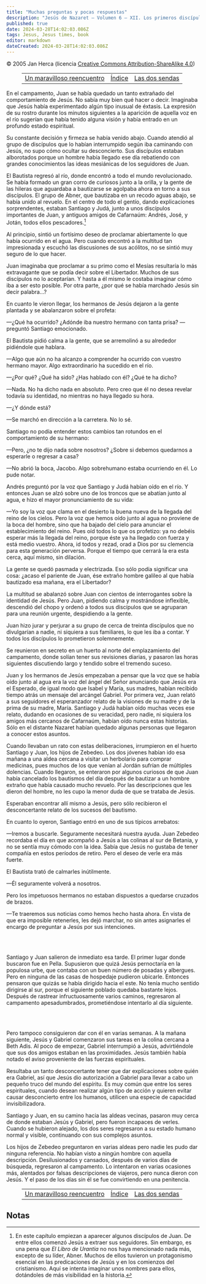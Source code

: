 ```yaml
---
title: "Muchas preguntas y pocas respuestas"
description: "Jesús de Nazaret — Volumen 6 — XII. Los primeros discípulos"
published: true
date: 2024-03-28T14:02:03.086Z
tags: Jesus, Jesus times, book
editor: markdown
dateCreated: 2024-03-28T14:02:03.086Z
---
```


<p class="v-card v-sheet theme--light grey lighten-3 px-2">© 2005 Jan Herca (licencia <a href="/es/license">Creative Commons Attribution-ShareAlike 4.0</a>)</p>

<figure class="table chapter-navigator">
  <table>
    <tbody>
      <tr>
        <td>
        <a href="/es/book/Jan_Herca/Jesus_of_Nazareth_Vol_06/12_020">
          <span class="mdi mdi-arrow-left-drop-circle"></span><span class="pl-2">Un maravilloso reencuentro</span>
        </a>
        </td>
        <td>
        <a href="/es/book/Jan_Herca/Jesus_of_Nazareth_Vol_06#índice">
          <span class="mdi mdi-book-open-variant"></span><span class="pl-2">Índice</span>
        </a>
        </td>
        <td>
        <a href="/es/book/Jan_Herca/Jesus_of_Nazareth_Vol_06/12_040">
          <span class="pr-2">Las dos sendas</span><span class="mdi mdi-arrow-right-drop-circle"></span>
        </a>
        </td>
      </tr>
    </tbody>
  </table>
</figure>


En el campamento, Juan se había quedado un tanto extrañado del comportamiento de Jesús. No sabía muy bien qué hacer o decir. Imaginaba que Jesús había experimentado algún tipo inusual de éxtasis. La expresión de su rostro durante los minutos siguientes a la aparición de aquella voz en el río sugerían que había tenido alguna visión y había entrado en un profundo estado espiritual.

Su constante decisión y firmeza se había venido abajo. Cuando atendió al grupo de discípulos que lo habían interrumpido según iba caminando con Jesús, no supo cómo ocultar su desconcierto. Sus discípulos estaban alborotados porque un hombre había llegado ese día rebatiendo con grandes conocimientos las ideas mesiánicas de los seguidores de Juan.

El Bautista regresó al río, donde encontró a todo el mundo revolucionado. Se había formado un gran corro de curiosos junto a la orilla, y la gente de las hileras que aguardaba a bautizarse se agolpaba ahora en torno a sus discípulos. El grupo de Abner, que bautizaba en un recodo aguas abajo, se había unido al revuelo. En el centro de todo el gentío, dando explicaciones sorprendentes, estaban Santiago y Judá, junto a unos discípulos importantes de Juan, y antiguos amigos de Cafarnaúm: Andrés, José, y Jotán, todos ellos pescadores.[^1]

Al principio, sintió un fortísimo deseo de proclamar abiertamente lo que había ocurrido en el agua. Pero cuando encontró a la multitud tan impresionada y escuchó las discusiones de sus acólitos, no se sintió muy seguro de lo que hacer.

Juan imaginaba que proclamar a su primo como el Mesías resultaría lo más extravagante que se podía decir sobre el Libertador. Muchos de sus discípulos no lo aceptarían. Y hasta a él mismo le costaba imaginar cómo iba a ser esto posible. Por otra parte, ¿por qué se había marchado Jesús sin decir palabra…?

En cuanto le vieron llegar, los hermanos de Jesús dejaron a la gente plantada y se abalanzaron sobre el profeta:

—¿Qué ha ocurrido? ¿Adónde iba nuestro hermano con tanta prisa? —preguntó Santiago emocionado.

El Bautista pidió calma a la gente, que se arremolinó a su alrededor pidiéndole que hablara.

—Algo que aún no ha alcanzo a comprender ha ocurrido con vuestro hermano mayor. Algo extraordinario ha sucedido en el río.

—¿Por qué? ¿Qué ha sido? ¿Has hablado con él? ¿Qué te ha dicho?

—Nada. No ha dicho nada en absoluto. Pero creo que él no desea revelar todavía su identidad, no mientras no haya llegado su hora.

—¿Y dónde está?

—Se marchó en dirección a la carretera. No lo sé.

Santiago no podía entender estos cambios tan rotundos en el comportamiento de su hermano:

—Pero, ¿no te dijo nada sobre nosotros? ¿Sobre si debemos quedarnos a esperarle o regresar a casa?

—No abrió la boca, Jacobo. Algo sobrehumano estaba ocurriendo en él. Lo pude notar.

Andrés preguntó por la voz que Santiago y Judá habían oído en el río. Y entonces Juan se alzó sobre uno de los troncos que se abatían junto al agua, e hizo el mayor pronunciamiento de su vida:

—Yo soy la voz que clama en el desierto la buena nueva de la llegada del reino de los cielos. Pero la voz que hemos oído junto al agua no proviene de la boca del hombre, sino que ha bajado del cielo para anunciar el establecimiento del reino. Pues oíd todos lo que os profetizo: ya no debéis esperar más la llegada del reino, porque éste ya ha llegado con fuerza y está medio vuestro. Ahora, id todos y rezad, orad a Dios por su clemencia para esta generación perversa. Porque el tiempo que cerrará la era esta cerca, aquí mismo, sin dilación.

La gente se quedó pasmada y electrizada. Eso sólo podía significar una cosa: ¿acaso el pariente de Juan, ése extraño hombre galileo al que había bautizado esa mañana, era el Libertador?

La multitud se abalanzó sobre Juan con cientos de interrogantes sobre la identidad de Jesús. Pero Juan, pidiendo calma y mostrándose inflexible, descendió del chopo y ordenó a todos sus discípulos que se agruparan para una reunión urgente, despidiendo a la gente.

Juan hizo jurar y perjurar a su grupo de cerca de treinta discípulos que no divulgarían a nadie, ni siquiera a sus familiares, lo que les iba a contar. Y todos los discípulos lo prometieron solemnemente.

Se reunieron en secreto en un huerto al norte del emplazamiento del campamento, donde solían tener sus revisiones diarias, y pasaron las horas siguientes discutiendo largo y tendido sobre el tremendo suceso.

Juan y los hermanos de Jesús empezaban a pensar que la voz que se había oído junto al agua era la voz del ángel del Señor anunciando que Jesús era el Esperado, de igual modo que Isabel y María, sus madres, habían recibido tiempo atrás un mensaje del arcángel Gabriel. Por primera vez, Juan relató a sus seguidores el esperanzador relato de la visiones de su madre y de la prima de su madre, María. Santiago y Judá habían oído muchas veces ese relato, dudando en ocasiones de su veracidad, pero nadie, ni siquiera los amigos más cercanos de Cafarnaúm, habían oído nunca estas historias. Sólo en el distante Nazaret habían quedado algunas personas que llegaron a conocer estos asuntos.

Cuando llevaban un rato con estas deliberaciones, irrumpieron en el huerto Santiago y Juan, los hijos de Zebedeo. Los dos jóvenes habían ido esa mañana a una aldea cercana a visitar un herbolario para comprar medicinas, pues muchos de los que venían al Jordán sufrían de múltiples dolencias. Cuando llegaron, se enteraron por algunos curiosos de que Juan había cancelado los bautismos del día después de bautizar a un hombre extraño que había causado mucho revuelo. Por las descripciones que les dieron del hombre, no les cupo la menor duda de que se trataba de Jesús.

Esperaban encontrar allí mismo a Jesús, pero sólo recibieron el desconcertante relato de los sucesos del bautismo.

En cuanto lo oyeron, Santiago entró en uno de sus típicos arrebatos:

—Iremos a buscarle. Seguramente necesitará nuestra ayuda.
Juan Zebedeo recordaba el día en que acompañó a Jesús a las colinas al sur de Betania, y no se sentía muy cómodo con la idea. Sabía que Jesús no gustaba de tener compañía en estos períodos de retiro. Pero el deseo de verle era más fuerte.

El Bautista trató de calmarles inútilmente.

—Él seguramente volverá a nosotros.

Pero los impetuosos hermanos no estaban dispuestos a quedarse cruzados de brazos.

—Te traeremos sus noticias como hemos hecho hasta ahora.
En vista de que era imposible retenerles, les dejó marchar, no sin antes asignarles el encargo de preguntar a Jesús por sus intenciones.

<br>
<br>


Santiago y Juan salieron de inmediato esa tarde. El primer lugar donde buscaron fue en Pella. Supusieron que quizá Jesús pernoctaría en la populosa urbe, que contaba con un buen número de posadas y albergues. Pero en ninguna de las casas de hospedaje pudieron ubicarle. Entonces pensaron que quizás se había dirigido hacia el este. No tenía mucho sentido dirigirse al sur, porque el siguiente poblado quedaba bastante lejos. Después de rastrear infructuosamente varios caminos, regresaron al campamento apesadumbrados, prometiéndose intentarlo al día siguiente.

<br>
<br>


Pero tampoco consiguieron dar con él en varias semanas. A la mañana siguiente, Jesús y Gabriel comenzaron sus tareas en la colina cercana a Beth Adis. Al poco de empezar, Gabriel interrumpió a Jesús, advirtiéndole que sus dos amigos estaban en las proximidades. Jesús también había notado el aviso proveniente de las fuerzas espirituales.

Resultaba un tanto desconcertante tener que dar explicaciones sobre quién era Gabriel, así que Jesús dio autorización a Gabriel para llevar a cabo un pequeño truco del mundo del espíritu. Es muy común que entre los seres espirituales, cuando desean realizar algún tipo de acción y quieren evitar causar desconcierto entre los humanos, utilicen una especie de capacidad invisibilizadora.

Santiago y Juan, en su camino hacia las aldeas vecinas, pasaron muy cerca de donde estaban Jesús y Gabriel, pero fueron incapaces de verles. Cuando se hubieron alejado, los dos seres regresaron a su estado humano normal y visible, continuando con sus complejos asuntos.

Los hijos de Zebedeo preguntaron en varias aldeas pero nadie les pudo dar ninguna referencia. No habían visto a ningún hombre con aquella descripción. Desilusionados y cansados, después de varios días de búsqueda, regresaron al campamento. Lo intentaron en varias ocasiones más, alentados por falsas descripciones de viajeros, pero nunca dieron con Jesús. Y el paso de los días sin él se fue convirtiendo en una penitencia.


<figure class="table chapter-navigator">
  <table>
    <tbody>
      <tr>
        <td>
        <a href="/es/book/Jan_Herca/Jesus_of_Nazareth_Vol_06/12_020">
          <span class="mdi mdi-arrow-left-drop-circle"></span><span class="pl-2">Un maravilloso reencuentro</span>
        </a>
        </td>
        <td>
        <a href="/es/book/Jan_Herca/Jesus_of_Nazareth_Vol_06#índice">
          <span class="mdi mdi-book-open-variant"></span><span class="pl-2">Índice</span>
        </a>
        </td>
        <td>
        <a href="/es/book/Jan_Herca/Jesus_of_Nazareth_Vol_06/12_040">
          <span class="pr-2">Las dos sendas</span><span class="mdi mdi-arrow-right-drop-circle"></span>
        </a>
        </td>
      </tr>
    </tbody>
  </table>
</figure>

## Notas

[^1]: En este capítulo empiezan a aparecer algunos discípulos de Juan. De entre ellos comenzó Jesús a extraer sus seguidores. Sin embargo, es una pena que _El Libro de Urantia_ no nos haya mencionado nada más, excepto de su líder, Abner. Muchos de ellos tuvieron un protagonismo esencial en las predicaciones de Jesús y en los comienzos del cristianismo. Aquí se intenta imaginar unos nombres para ellos, dotándoles de más visibilidad en la historia.